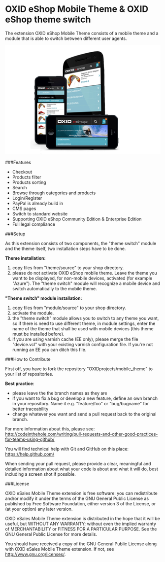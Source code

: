 OXID eShop Mobile Theme & OXID eShop theme switch
============================================

The extension OXID eShop Mobile Theme consists of a mobile theme and a module that is able to switch between different user agents.

![OXID eShop mobile theme](mobile.png)

###Features

* Checkout
* Products filter
* Products sorting
* Search
* Browse through categories and products
* Login/Register
* PayPal is already build in
* CMS pages
* Switch to standard website
* Supporting OXID eShop Community Edition & Enterprise Edition
* Full legal compliance

###Setup

As this extension consists of two components, the "theme switch" module and the theme itself, two installation steps have to be done.

<b>Theme installation:</b>

1. copy files from "theme/source" to your shop directory.<br>
2. please do not activate OXID eShop mobile theme. Leave the theme you want to be displayed, for non-mobile devices, activated (for example "Azure"). The "theme switch" module will recognize a mobile device and switch automatically to the mobile theme.<br>

<b>"Theme switch" module installation:</b>

1. copy files from "module/source" to your shop directory.<br>
2. activate the module.<br>
3. the "theme switch" module allows you to switch to any theme you want, so if there is need to use different theme, in module settings, enter the name of the theme that shall be used with mobile devices (this theme must be installed before).<br>
4. if you are using varnish cache (EE only), please merge the file "device.vcl" with your existing varnish configuration file. If you're not running an EE you can ditch this file.<br>

###How to Contribute

First off, you have to fork the repository "OXIDprojects/mobile_theme" to your list of repositories.

<b>Best practice</b>: 
* please leave the the branch names as they are
* if you want to fix a bug or develop a new feature, define an own branch in your repository. Name it e.g. "feature/foo" or "bug/bugname" for better traceability
* change whatever you want and send a pull request back to the original branch. 

For more information about this, please see:<br>
http://codeinthehole.com/writing/pull-requests-and-other-good-practices-for-teams-using-github/

You will find technical help with Git and GitHub on this place:<br>
https://help.github.com/

When sending your pull request, please provide a clear, meaningful and detailed information about what your code is about and what it will do, best including a screen shot if possible.


###License

OXID eSales Mobile Theme extension is free software: you can redistribute and/or modify it under the terms of the GNU General Public License as published by Free Software Foundation, either version 3 of the License, or (at your option) any later version.

OXID eSales Mobile Theme extension is distributed in the hope that it will be useful, but WITHOUT ANY WARRANTY; without even the implied warranty of MERCHANTABILITY or FITNESS FOR A PARTICULAR PURPOSE.  See the GNU General Public License for more details.

You should have received a copy of the GNU General Public License along with OXID eSales Mobile Theme extension.  If not, see <http://www.gnu.org/licenses/>.